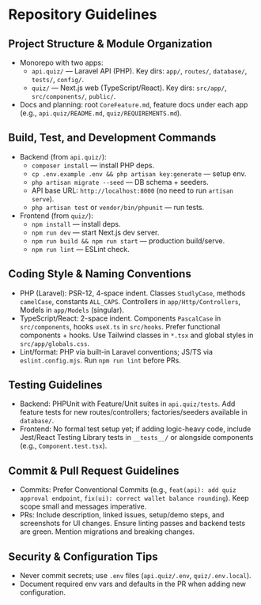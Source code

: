 # Repository Guidelines

## Project Structure & Module Organization
- Monorepo with two apps:
  - `api.quiz/` — Laravel API (PHP). Key dirs: `app/`, `routes/`, `database/`, `tests/`, `config/`.
  - `quiz/` — Next.js web (TypeScript/React). Key dirs: `src/app/`, `src/components/`, `public/`.
- Docs and planning: root `CoreFeature.md`, feature docs under each app (e.g., `api.quiz/README.md`, `quiz/REQUIREMENTS.md`).

## Build, Test, and Development Commands
- Backend (from `api.quiz/`):
  - `composer install` — install PHP deps.
  - `cp .env.example .env && php artisan key:generate` — setup env.
  - `php artisan migrate --seed` — DB schema + seeders.
  - API base URL: `http://localhost:8000` (no need to run `artisan serve`).
  - `php artisan test` or `vendor/bin/phpunit` — run tests.
- Frontend (from `quiz/`):
  - `npm install` — install deps.
  - `npm run dev` — start Next.js dev server.
  - `npm run build && npm run start` — production build/serve.
  - `npm run lint` — ESLint check.

## Coding Style & Naming Conventions
- PHP (Laravel): PSR-12, 4-space indent. Classes `StudlyCase`, methods `camelCase`, constants `ALL_CAPS`. Controllers in `app/Http/Controllers`, Models in `app/Models` (singular).
- TypeScript/React: 2-space indent. Components `PascalCase` in `src/components`, hooks `useX.ts` in `src/hooks`. Prefer functional components + hooks. Use Tailwind classes in `*.tsx` and global styles in `src/app/globals.css`.
- Lint/format: PHP via built-in Laravel conventions; JS/TS via `eslint.config.mjs`. Run `npm run lint` before PRs.

## Testing Guidelines
- Backend: PHPUnit with Feature/Unit suites in `api.quiz/tests`. Add feature tests for new routes/controllers; factories/seeders available in `database/`.
- Frontend: No formal test setup yet; if adding logic-heavy code, include Jest/React Testing Library tests in `__tests__/` or alongside components (e.g., `Component.test.tsx`).

## Commit & Pull Request Guidelines
- Commits: Prefer Conventional Commits (e.g., `feat(api): add quiz approval endpoint`, `fix(ui): correct wallet balance rounding`). Keep scope small and messages imperative.
- PRs: Include description, linked issues, setup/demo steps, and screenshots for UI changes. Ensure linting passes and backend tests are green. Mention migrations and breaking changes.

## Security & Configuration Tips
- Never commit secrets; use `.env` files (`api.quiz/.env`, `quiz/.env.local`).
- Document required env vars and defaults in the PR when adding new configuration.
